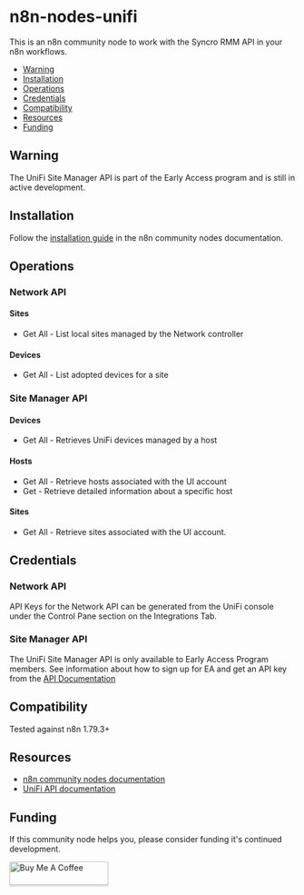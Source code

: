 # n8n-nodes-unifi

This is an n8n community node to work with the Syncro RMM API in your n8n workflows.

- [Warning](#warning)
- [Installation](#installation)
- [Operations](#operations)
- [Credentials](#credentials)
- [Compatibility](#compatibility)
- [Resources](#resources)
- [Funding](#funding)

## Warning

The UniFi Site Manager API is part of the Early Access program and is still in active development.

## Installation

Follow the [installation guide](https://docs.n8n.io/integrations/community-nodes/installation/) in the n8n community nodes documentation.

## Operations

### Network API

#### Sites

* Get All - List local sites managed by the Network controller

#### Devices

* Get All - List adopted devices for a site

### Site Manager API

#### Devices

* Get All - Retrieves UniFi devices managed by a host

#### Hosts

* Get All - Retrieve hosts associated with the UI account
* Get - Retrieve detailed information about a specific host

#### Sites

* Get All - Retrieve sites associated with the UI account.

## Credentials

### Network API

API Keys for the Network API can be generated from the UniFi console under the Control Pane section on the Integrations Tab.

### Site Manager API

The UniFi Site Manager API is only available to Early Access Program members. See information about how to sign up for EA and get an API key from the [API Documentation](https://developer.ui.com/site-manager-api/gettingstarted/)

## Compatibility

Tested against n8n 1.79.3+

## Resources

* [n8n community nodes documentation](https://docs.n8n.io/integrations/community-nodes/)
* [UniFi API documentation](https://developer.ui.com/site-manager-api/)

## Funding

If this community node helps you, please consider funding it's continued development.

<a href="https://www.buymeacoffee.com/davejlong" target="_blank"><img src="https://www.buymeacoffee.com/assets/img/custom_images/orange_img.png" alt="Buy Me A Coffee" style="height: 41px !important;width: 174px !important;box-shadow: 0px 3px 2px 0px rgba(190, 190, 190, 0.5) !important;-webkit-box-shadow: 0px 3px 2px 0px rgba(190, 190, 190, 0.5) !important;" ></a>
